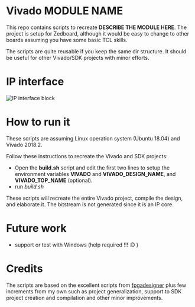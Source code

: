 # Vivado MODULE NAME

This repo contains scripts to recreate **DESCRIBE THE MODULE HERE**. The project is setup for Zedboard, although it would be easy to change to other boards assuming you have some basic TCL skills.

The scripts are quite reusable if you keep the same dir structure. It should be useful for other Vivado/SDK projects with minor efforts.

# IP interface

![IP interface block](ip-interface.png)

# How to run it

These scripts are assuming Linux operation system (Ubuntu 18.04) and Vivado 2018.2.

Follow these instructions to recreate the Vivado and SDK projects:
 - Open the **build.sh** script and edit the first two lines to setup the environment variables 
**VIVADO** and **VIVADO_DESIGN_NAME**, and **VIVADO_TOP_NAME** (optional). 
 - run *build.sh*

These scripts will recreate the entire Vivado project, compile the design, and elaborate it. The bitstream is not generated since it is an IP core.

# Future work

 - support or test with Windows (help required !!! :D )

# Credits

The scripts are based on the excellent scripts from [fpgadesigner](https://github.com/fpgadeveloper/zedboard-axi-dma) plus few increments from my own such as project generalization, support to SDK project creation and compilation and other minor improvements. 
